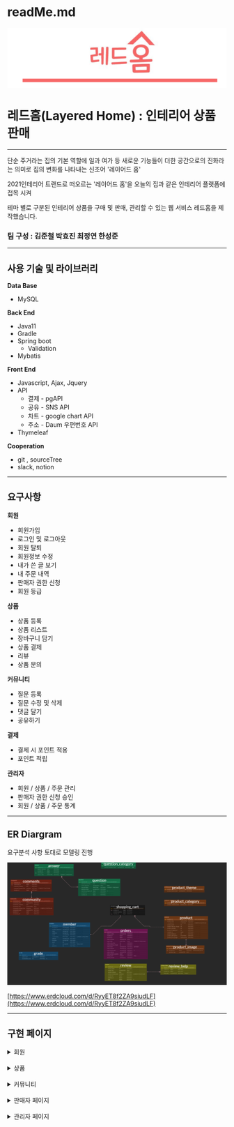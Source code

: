 # readMe.md

![logo](src/main/resources/static/img/readMe/logo.PNG)

# 레드홈(Layered Home) : 인테리어 상품 판매

---

단순 주거라는 집의 기본 역할에 일과 여가 등 새로운 기능들이 더한 공간으로의 진화라는 의미로 집의 변화를 나타내는 신조어 '레이어드 홈'

2021인테리어 트랜드로 떠오르는 '레이어드 홈'을 오늘의 집과 같은 인테리어 플랫폼에 접목 시켜

테마 별로 구분된 인테리어 상품을 구매 및 판매, 관리할 수 있는 웹 서비스 레드홈을 제작했습니다.

### 팀 구성 : 김준철  박효진  최정연  한성준

---

## 사용 기술 및 라이브러리

**Data Base**

- MySQL

**Back End**

- Java11
- Gradle
- Spring boot
    - Validation
- Mybatis

**Front End**

- Javascript, Ajax, Jquery
- API
    - 결제 - pgAPI
    - 공유 - SNS API
    - 차트 - google chart API
    - 주소 - Daum 우편번호 API
- Thymeleaf

**Cooperation**

- git , sourceTree
- slack, notion

---

## 요구사항

**회원**

- 회원가입
- 로그인 및 로그아웃
- 회원 탈퇴
- 회원정보 수정
- 내가 쓴 글 보기
- 내 주문 내역
- 판매자 권한 신청
- 회원 등급

**상품**

- 상품 등록
- 상품 리스트
- 장바구니 담기
- 상품 결제
- 리뷰
- 상품 문의

**커뮤니티**

- 질문 등록
- 질문 수정 및 삭제
- 댓글 달기
- 공유하기

**결제**

- 결제 시 포인트 적용
- 포인트 적립

**관리자**

- 회원 / 상품 / 주문 관리
- 판매자 권한 신청 승인
- 회원 / 상품 / 주문 통계

---

## ER Diargram

요구분석 사항 토대로 모델링 진행

![ERD](src/main/resources/static/img/readMe/ERD.png)

[https://www.erdcloud.com/d/RyyET8f2ZA9siudLF](https://www.erdcloud.com/d/RyyET8f2ZA9siudLF)

---

## 구현 페이지



<details>
<summary>회원</summary>
<div markdown="1">

- **회원가입**

![join](src/main/resources/static/img/readMe/member/join1.png)

![join2](src/main/resources/static/img/readMe/member/join2.png)

---

- **로그인**

![login](src/main/resources/static/img/readMe/member/login.png)

---

- **회원수정**

![update](src/main/resources/static/img/readMe/member/update.png)

---

- **회원탈퇴**

![delete](src/main/resources/static/img/readMe/member/delete.png)

---

- **내가 쓴 글 보기**

- **리뷰 작성**
</div>
</details>
<br>
<details>
<summary>상품</summary>
<div markdown="1">

- **상품 등록**
    ![regist_product](src/main/resources/static/img/readMe/product/regist_product.png)

    ![regist_product2](src/main/resources/static/img/readMe/product/regist_product2.png)
- 상품 리스트 페이지

    ![product_list](src/main/resources/static/img/readMe/product/product_list.png)
- 장바구니 담기

    ![cart](src/main/resources/static/img/readMe/product/cart.png)

- 상품 결제

    ![payment](src/main/resources/static/img/readMe/product/payment.png)

- 상품 리뷰

    ![review](src/main/resources/static/img/readMe/product/review.png)
      
- 상품 문의 등록

    ![regist_question](src/main/resources/static/img/readMe/product/regist_question.png)
- 상품 문의
    ![question_list](src/main/resources/static/img/readMe/product/question_list.png)
- 공유하기

![share](src/main/resources/static/img/readMe/product/share.png)

</div>
</details>
<br>
<details>
<summary>커뮤니티</summary>
<div markdown="1">

- 커뮤니티 등록

![register](src/main/resources/static/img/readMe/community/register.png)

- 커뮤니티 리스트
![community_list](src/main/resources/static/img/readMe/community/community_list.png)

- 커뮤니티 상세 보기
![detail](src/main/resources/static/img/readMe/community/detail.png)

- 커뮤니티 답변 등록

![community_register](src/main/resources/static/img/readMe/community/community_register.png)

- 공유하기

![share](src/main/resources/static/img/readMe/community/share.png)
</div>
</details>
<br>
<details>
<summary>판매자 페이지</summary>
<div markdown="1">

- 판매자 권한 신청

![apply](src/main/resources/static/img/readMe/seller/apply.png)

- 판매자 권한 승인

![accept](src/main/resources/static/img/readMe/seller/accept.png)

- 내 판매 상품

![product](src/main/resources/static/img/readMe/seller/product.png)

- 내 상품 문의

![question](src/main/resources/static/img/readMe/seller/my_product_question.png)

- 주문 관리

![manage](src/main/resources/static/img/readMe/seller/manage_orders.png)

- 상품 문의 답변하기

![answer1](src/main/resources/static/img/readMe/seller/answer.png)

![answer2](src/main/resources/static/img/readMe/seller/answer2.png)

![answer3](src/main/resources/static/img/readMe/seller/answer3.png)

</div>
</details>
<br>
<details>
<summary>관리자 페이지</summary>
<div markdown="1">


- 회원 관리 페이지
  
![member](src/main/resources/static/img/readMe/admin/member_manage.png)
- 상품 관리 페이지

![product_manage](src/main/resources/static/img/readMe/admin/product_manage.png)

- 주문 관리 페이지

![order_manage](src/main/resources/static/img/readMe/admin/order_manage.png)

- 회원 통계

![mebmer_static](src/main/resources/static/img/readMe/admin/member_static.png)

- 상품 통계

![product_static](src/main/resources/static/img/readMe/admin/product_static.png)
   
   
- 주문 통계

![order_static](src/main/resources/static/img/readMe/admin/order_static.png)
</div>
</details>